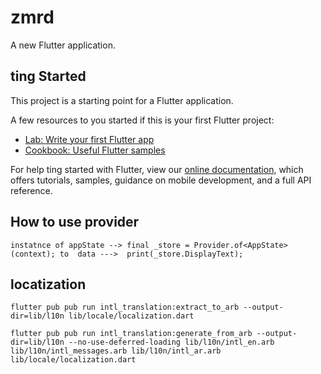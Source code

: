 # zmrd

A new Flutter application.

## ting Started

This project is a starting point for a Flutter application.

A few resources to  you started if this is your first Flutter project:

- [Lab: Write your first Flutter app](https://flutter.dev/docs/-started/codelab)
- [Cookbook: Useful Flutter samples](https://flutter.dev/docs/cookbook)

For help ting started with Flutter, view our
[online documentation](https://flutter.dev/docs), which offers tutorials,
samples, guidance on mobile development, and a full API reference.


## How to use provider 
```instatnce of appState --> final _store = Provider.of<AppState>(context); to  data --->  print(_store.DisplayText);```


 ## locatization
 ```flutter pub pub run intl_translation:extract_to_arb --output-dir=lib/l10n lib/locale/localization.dart```

 ```flutter pub pub run intl_translation:generate_from_arb --output-dir=lib/l10n --no-use-deferred-loading lib/l10n/intl_en.arb lib/l10n/intl_messages.arb lib/l10n/intl_ar.arb lib/locale/localization.dart```

